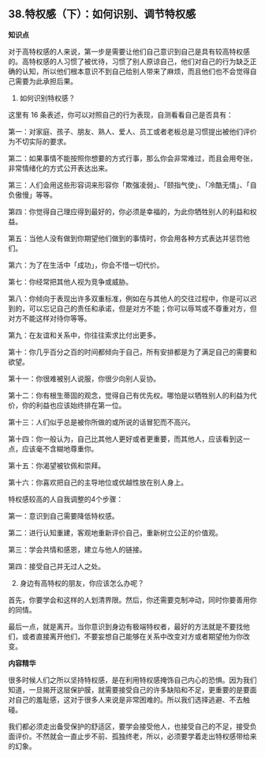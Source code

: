 ## 38.特权感（下）：如何识别、调节特权感
**知识点**


对于高特权感的人来说，第一步是需要让他们自己意识到自己是具有较高特权感的。高特权感的人习惯了被优待，习惯了别人原谅自己，他们对自己的行为缺乏正确的认知，所以他们根本意识不到自己给别人带来了麻烦，而且他们也不会觉得自己需要为此承担后果。


1. 如何识别特权感？

这里有 16 条表述，你可以对照自己的行为表现，自测看看自己是否具有：


第一：对家庭、孩子、朋友、熟人、爱人、员工或者老板总是习惯提出被他们评价为不切实际的要求。


第二：如果事情不能按照你想要的方式行事，那么你会非常难过，而且会用夸张，非常情绪化的方式公开表达出来。


第三：人们会用这些形容词来形容你「欺强凌弱」、「颐指气使」、「冷酷无情」、「自负傲慢」等等。


第四：你觉得自己理应得到最好的，你必须是幸福的，为此你牺牲别人的利益和权益。


第五：当他人没有做到你期望他们做到的事情时，你会用各种方式表达并惩罚他们。


第六：为了在生活中「成功」，你会不惜一切代价。


第七：你经常把其他人视为竞争或威胁。


第八：你倾向于表现出许多双重标准，例如在与其他人的交往过程中，你是可以迟到的，可以忘记自己的责任和承诺，但是对方不能；你可以辱骂或不尊重对方，但对方不能这样对待你等等。


第九：在友谊和关系中，你往往索求比付出更多。


第十：你几乎百分之百的时间都倾向于自己，所有安排都是为了满足自己的需要和欲望。


第十一：你很难被别人说服，你很少向别人妥协。 


第十二：你有根生蒂固的观念，觉得自己有优先权。哪怕是以牺牲别人的利益为代价，你的利益也应该始终排在第一位。


第十三：人们似乎总是被你所做的或所说的话冒犯而不高兴。 


第十四：你一般认为，自己比其他人更好或者更重要，而其他人，应该看到这一点，应该毫不含糊地尊重你。


第十五：你渴望被钦佩和崇拜。


第十六：你喜欢把自己的主导地位或优越性放在别人身上。


特权感较高的人自我调整的4个步骤：


第一：意识到自己需要降低特权感。


第二：进行认知重建，客观地重新评价自己，重新树立公正的价值观。


第三：学会共情和感恩，建立与他人的链接。


第四：接受自己并无过人之处。


2. 身边有高特权的朋友，你应该怎么办呢？

首先，你要学会和这样的人划清界限。然后，你还需要克制冲动，同时你要善用你的同情。


最后一点，就是离开。当你意识到身边有极端特权者，最好的方法就是不要找他们，或者直接离开他们，不要妄想自己能够在关系中改变对方或者期望他为你改变。


**内容精华**


很多时候人们之所以坚持特权感，是在利用特权感掩饰自己内心的恐惧。因为我们知道，一旦揭开这层保护膜，就需要接受自己的许多缺陷和不足，更重要的是要面对自己的羞耻感，这对于很多人来说是非常困难的。所以我们选择逃避、不去触碰。


我们都必须走出备受保护的舒适区，要学会接受他人，也接受自己的不足，接受负面评价。不然就会一直止步不前、孤独终老，所以，必须要学着走出特权感带给来的幻象。

